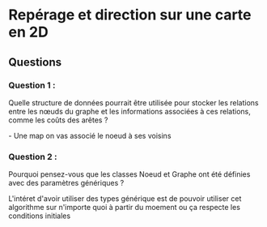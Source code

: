 <h1>Repérage et direction sur une carte en 2D</h1>

<h2>Questions</h2>
<h3>Question 1 : </h2>
<p>Quelle structure de données pourrait être utilisée pour stocker les relations entre les nœuds du graphe et les informations associées à ces relations, comme les coûts des arêtes ?</p>
<p>- Une map on vas associé le noeud à ses voisins</p>

<h3>Question 2 : </h2>
<p>Pourquoi pensez-vous que les classes Noeud et Graphe ont été définies avec des paramètres génériques ?</p>

<p> L'intéret d'avoir utiliser des types générique est de pouvoir utiliser cet algorithme sur n'importe quoi à partir du moement ou ça respecte les conditions initiales </p>

